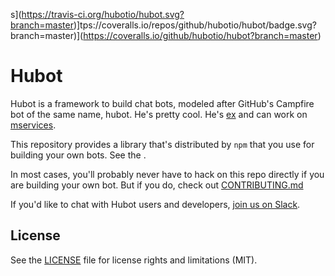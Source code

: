 s](https://travis-ci.org/hubotio/hubot.svg?branch=master)]tps://coveralls.io/repos/github/hubotio/hubot/badge.svg?branch=master)](https://coveralls.io/github/hubotio/hubot?branch=master)

# Hubot

Hubot is a framework to build chat bots, modeled after GitHub's Campfire bot of the same name, hubot.
He's pretty cool. He's [ex](http://hubot.github.com/docs/#scripts) and can work
on [mservices](https://hubot.github.com/docs/adapters/).

This repository provides a library that's distributed by `npm` that you
use for building your own bots.  See the 
.

In most cases, you'll probably never have to hack on this repo directly if you
are building your own bot. But if you do, check out [CONTRIBUTING.md](CONTRIBUTING.md)

If you'd like to chat with Hubot users and developers, [join us on Slack](https://hubot-slackin.herokuapp.com/).

## License

See the [LICENSE](LICENSE.md) file for license rights and limitations (MIT).
